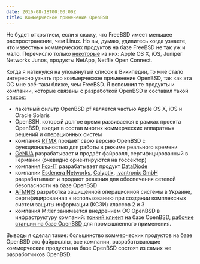 ```yaml
---
date: 2016-08-18T00:00:00Z
title: Коммерческое применение OpenBSD
---
```


Не будет открытием, если я скажу, что FreeBSD имеет меньшее распространение, чем
Linux. Но вы, думаю, удивитесь когда узнаете, что известных коммерческих
продуктов на базе FreeBSD не так уж и мало. Перечислю только
[некоторые](https://en.wikipedia.org/wiki/List_of_products_based_on_FreeBSD) из
них: Apple OS X, iOS, Juniper Networks Junos, продукты NetApp, Netflix Open
Connect.

Когда я наткнулся на упомянутый список в Википедии, то мне стало интересно
узнать про коммерческое применение OpenBSD, так как эта ОС мне всё-таки ближе,
чем FreeBSD. Я вспомнил те продукты и компании, которые связаны с разработкой
OpenBSD и составил такой
[список](https://github.com/ligurio/openbsd-awesome/blob/master/README.md#openbsd-based-products):

- пакетный фильтр OpenBSD pf является частью Apple OS X, iOS и Oracle Solaris
- OpenSSH, который долгое время развивается в рамках проекта OpenBSD, входит в состав многих коммерческих аппаратных решений и операционных систем
- компания [RTMX](http://www.rtmx.com/) продаёт свою версию OpenBSD c функциональностью для работы в режиме реального времени
- [GeNUA](https://www.genua.de/) разрабатывает и продаёт файрволл, сертифицированный в Германии (очевидно ориентируются на госсектор)
- компания [Fox-IT](https://www.fox-it.com/en/) разрабатывает продукт [DataDiode](http://www.datadiode.eu/)
- компании [Esdenera Networks](https://www.esdenera.com/), [Calyptix](http://www.calyptix.com/products/models/ae800/), [.vantronix GmbH](http://www.vantronix.com/) разрабатывают и продают решения для обеспечения сетевой безопасности на базе OpenBSD
- [ATMNIS](https://atmnis.com/) разработка защищённой операционной системы в Украине, сертифицированная к использованию при создании комплексных систем защиты информации (КСЗИ) классов 2 и 3
- компания M:tier занимается внедрением ОС OpenBSD в инфраструктуру компаний: [тонкий клиент](http://www.mtier.org/assets/Uploads/latinoware-2013.pdf) на базе OpenBSD, [рабочие станции на базе OpenBSD](http://www.openbsd.org/papers/opencon07-gnome.pdf) для промышленного применения.

Выводы я сделал такие: большинство коммерческих продуктов на базе OpenBSD это
файрволлы, все компании, разрабатывающие коммерческие продукты на базе OpenBSD
состоят из самих же разработчиков OpenBSD.
